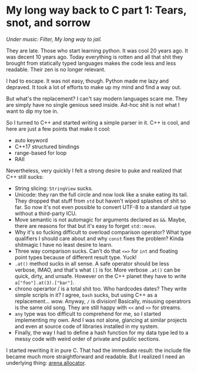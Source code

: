 # My long way back to C part 1: Tears, snot, and sorrow

*Under music: Filter, My long way to jail.*

They are late. Those who start learning python.
It was cool 20 years ago. It was decent 10 years ago.
Today everything is rotten and all that shit they brought
from statically typed languages makes the code less and less
readable.
Their zen is no longer relevant.

I had to escape. It was not easy, though. Python made me lazy and depraved.
It took a lot of efforts to make up my mind and find a way out.

But what's the replacement? I can't say modern languages scare me.
They are simply have no single genious seed inside.
Ad-hoc shit is not what I want to dip my toe in.

So I turned to C++ and started writing a simple parser in it.
C++ is cool, and here are just a few points that make it cool:
* auto keyword
* C++17 structured bindings
* range-based for loop
* RAII

Nevertheless, very quickly I felt a strong desire to puke
and realized that C++ still sucks:
* String slicing: `StringView` sucks.
* Unicode: they ran the full circle and now look like a snake eating its tail.
  They dropped that stuff from `std` but haven't wiped splashes of shit so far.
  So now it's not even possible to convert UTF-8 to a standard `u8` type
  without a third-party ICU.
* Move semantic is not automagic for arguments declared as `&&`. Maybe, there
  are reasons for that but it's easy to forget `std::move`.
* Why it's so fucking difficult to overload comparison operator?
  What type qualifiers I should care about and why `const` fixes the problem?
  Kinda shitmagic I have no least desire to learn.
* Three way comparison sucks. Can't do that `<=>` for `int` and floating point types
  because of different result type. Yuck!
* `.at()` method sucks in all sense. A safe operator should be less verbose, IMAO,
  and that's what `[]` is for. More verbose `.at()`  can be quick, dirty, and unsafe.
  However on the C++ planet they have to write `a["foo"].at(3).["bar"]`.
* chrono operartor / is a total shit too. Who hardcodes dates?
  They write simple scripls in it?
  I agree, `bash` sucks, but using C++ as a replacement... wow.
  Anyway, `/` is division!
  Basically, misusing operatrors is the same old song.
  They are still happy with `<<` and `>>` for streams.
* `any` type was too difficult to comprehend for me, so I started implementing my own.
  And I was not alone, glancing at similar projects and even at source code of libraries
  installed in my system.
* Finally, the way I had to define a hash function for my data type led to a messy code
  with weird order of private and public sections.

I started rewriting it in pure C. That had the immediate result: the include file became
much more straightforward and readable. But I realized I need an underlying thing:
[arena allocator](20240729-arena-allocator.md).

